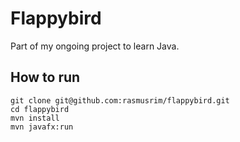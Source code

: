 # Flappybird

Part of my ongoing project to learn Java.

## How to run
    git clone git@github.com:rasmusrim/flappybird.git
    cd flappybird
    mvn install
    mvn javafx:run
    
